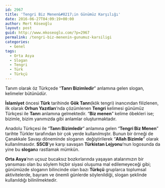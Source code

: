 ```yaml
---
id: 2967
title: 'Tengri Biz Menen&#8217;in Günümüz Karşılığı'
date: 2016-06-27T04:09:19+00:00
author: Mert Köseoğlu
layout: post
guid: http://www.mkoseoglu.com/?p=2967
permalink: /tengri-biz-menenin-gunumuz-karsiligi
categories:
  - Genel
tags:
  - Orta Asya
  - Slogan
  - Tengri
  - Türk
  - Türkçü
---
```

Tanım olarak öz Türkçede &#8220;**Tanrı Bizimledir**&#8221; anlamına gelen slogan, kelimeler bütünüdür.
  
<!--more-->

**İslamiyet** öncesi **Türk** tarihinde **Gök Tanrı**(kök tengri) inancından filizlenen, ilk olarak **Orhun Yazıtları**&#8216;nda çözümlenen **Tengri** kelimesi günümüz Türkçesi ile **Tanrı** anlamına gelmektedir. &#8220;**Biz menen**&#8221; kelime öbekleri ise; bizimle, bizim yanımızda gibi anlamlar oluşturmaktadır.
  
<!--more-->


  
Anadolu Türkçesi ile &#8220;**Tanrı Bizimledir**&#8221; anlamına gelen &#8220;**Tengri Biz Menen**&#8221; tarihte Türkler tarafından bir çok yerde kullanılmıştır. Bunun bir örneği de Çanakkale Savaşı döneminde sloganın  değiştirilerek &#8220;**Allah Bizimle**&#8221; olarak kullanılmasıdır. **SSCB**&#8216;ye karşı savaşan **Türkistan Lejyonu**&#8216;nun logosunda da yine bu **slogan**a rastlamak mümkün.
  
<!--more-->


  
**Orta Asya**&#8216;nın uçsuz bucaksız bozkırlarında yaşayan atalarımızın bir yansıması olan bu söylem hiçbir siyasi oluşuma mal edilemeyeceği gibi; günümüzde sloganın bilincinde olan bazı **Türkçü** gruplarca toplumsal aktivitelerde, bayram ve önemli günlerde söylenildiği, slogan şeklinde kullanıldığı bilinilmektedir.
